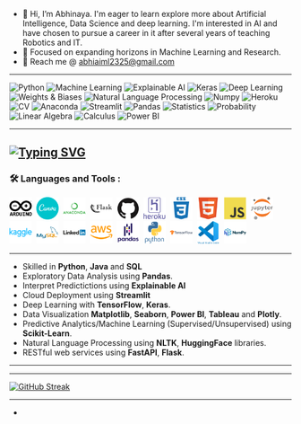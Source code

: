 - 👋 Hi, I’m Abhinaya. I'm eager to learn explore more about Artificial Intelligence, Data Science and deep learning. I'm interested in AI and have chosen to pursue a career in it after several years of teaching Robotics and IT. 
- 🎯 Focused on expanding horizons in Machine Learning and Research.
- 📧 Reach me @ abhiaiml2325@gmail.com
<!---
- <img src="https://komarev.com/ghpvc/?username=Abhissaro&style=flat-square&color=blue" alt=""/>
--->
---
![Python](https://img.shields.io/badge/Python-blueviolet)
![Machine Learning](https://img.shields.io/badge/-Machine%20Learning-blue)
![Explainable AI](https://img.shields.io/badge/Explainable%20AI-pink)
![Keras](https://img.shields.io/badge/Keras-ff69b4)
![Deep Learning](https://img.shields.io/badge/Deep%20Learning-red)
![Weights & Biases](https://img.shields.io/badge/Weights-&%20Biases-9cf)
![Natural Language Processing](https://img.shields.io/badge/-NLP-yellow)
![Numpy](https://img.shields.io/badge/Numpy-ff69b4)
![Heroku](https://img.shields.io/badge/Hiroku-Orange)
![CV](https://img.shields.io/badge/CV-yellowgreen)
![Anaconda](https://img.shields.io/badge/Anaconda-important)
![Streamlit](https://img.shields.io/badge/Streamlit-success)
![Pandas](https://img.shields.io/badge/Pandas-yellow)
![Statistics](https://img.shields.io/badge/Statistics-yellowgreen)
![Probability](https://img.shields.io/badge/Probaility-critical)
![Linear Algebra](https://img.shields.io/badge/Linear%20Algebra-red)
![Calculus](https://img.shields.io/badge/calculus-blueviolet)
![Power BI](https://img.shields.io/badge/PowerBI-important)

---
[![Typing SVG](https://readme-typing-svg.demolab.com?font=Rubik+Bubbles&weight=100&size=50&duration=1500&pause=800&color=F7A338&background=FF68CD00&center=true&width=1500&height=75&lines=Abhinaya+Saravanan;AI+ML+Enthusiast;Interested+in+Datascience+%26+Machine+Learning+)](https://git.io/typing-svg)
---
### :hammer_and_wrench: Languages and Tools :
<div>
  <img src="https://github.com/devicons/devicon/blob/master/icons/arduino/arduino-plain-wordmark.svg" title="Arduino" alt="Arduino" width="40" height="40"/>&nbsp;
  <img src="https://github.com/devicons/devicon/blob/master/icons/canva/canva-original.svg" title="Canva" alt="Canva" width="40" height="40"/>&nbsp;
  <img src="https://github.com/devicons/devicon/blob/master/icons/anaconda/anaconda-original-wordmark.svg" title="anaconda" alt="anaconda" width="40" height="40"/>&nbsp;
  <img src="https://github.com/devicons/devicon/blob/master/icons/flask/flask-original-wordmark.svg" title="Flask" alt="Flask" width="40" height="40"/>&nbsp;
  <img src="https://github.com/devicons/devicon/blob/master/icons/github/github-original.svg" title="GitHub" alt="GitHub" width="40" height="40"/>&nbsp;
  <img src="https://github.com/devicons/devicon/blob/master/icons/heroku/heroku-original-wordmark.svg" title="Heroku" alt="Heroku" width="40" height="40"/>&nbsp;
  <img src="https://github.com/devicons/devicon/blob/master/icons/css3/css3-plain-wordmark.svg"  title="CSS3" alt="CSS" width="40" height="40"/>&nbsp;
  <img src="https://github.com/devicons/devicon/blob/master/icons/html5/html5-original.svg" title="HTML5" alt="HTML" width="40" height="40"/>&nbsp;
  <img src="https://github.com/devicons/devicon/blob/master/icons/javascript/javascript-original.svg" title="JavaScript" alt="JavaScript" width="40" height="40"/>&nbsp;
  <img src="https://github.com/devicons/devicon/blob/master/icons/jupyter/jupyter-original-wordmark.svg" title="Jupyter Notebook" alt="Jupyter" width="40" height="40"/>&nbsp;
  <img src="https://github.com/devicons/devicon/blob/master/icons/kaggle/kaggle-original-wordmark.svg" title="Kaggle"  alt="Kaggle" width="40" height="40"/>&nbsp;
  <img src="https://github.com/devicons/devicon/blob/master/icons/mysql/mysql-original-wordmark.svg" title="MySQL"  alt="MySQL" width="40" height="40"/>&nbsp;
  <img src="https://github.com/devicons/devicon/blob/master/icons/linkedin/linkedin-original-wordmark.svg" title="LinkedIn" alt="LinkedIn" width="40" height="40"/>&nbsp;
  <img src="https://github.com/devicons/devicon/blob/master/icons/amazonwebservices/amazonwebservices-plain-wordmark.svg" title="AWS" alt="AWS" width="40" height="40"/>&nbsp;
  <img src="https://github.com/devicons/devicon/blob/master/icons/pandas/pandas-original-wordmark.svg" title="Pandas" alt="Pandas" width="40" height="40"/>&nbsp;
  <img src="https://github.com/devicons/devicon/blob/master/icons/python/python-original-wordmark.svg" title="Python" alt="Python" width="40" height="40"/>&nbsp;
  <img src="https://github.com/devicons/devicon/blob/master/icons/tensorflow/tensorflow-original-wordmark.svg" title="Tensorflow" alt="TensorFlow" width="40" height="40"/>&nbsp;
  <img src="https://github.com/devicons/devicon/blob/master/icons/vscode/vscode-original-wordmark.svg" title="VSCode" alt="VScode width="40" height="40"/>&nbsp;
  <img src="https://github.com/devicons/devicon/blob/master/icons/numpy/numpy-original-wordmark.svg" title="Numpy" **alt="Numpy" width="40" height="40"/>&nbsp;
</div>

---
<!---
Abhissaro/Abhissaro is a ✨ special ✨ repository because its `README.md` (this file) appears on your GitHub profile.
You can click the Preview link to take a look at your changes.
--->
- Skilled in **Python**, **Java** and **SQL**
- Exploratory Data Analysis using **Pandas**.
- Interpret Predictictions using **Explainable AI**
- Cloud Deployment using **Streamlit**
- Deep Learning with **TensorFlow**, **Keras**.
- Data Visualization **Matplotlib**, **Seaborn**, **Power BI**, **Tableau** and **Plotly**.
- Predictive Analytics/Machine Learning (Supervised/Unsupervised) using **Scikit-Learn**.
- Natural Language Processing using **NLTK**, **HuggingFace** libraries.
- RESTful web services using **FastAPI**, **Flask**.


---
<!---
[![Abhinaya's GitHub stats](https://github-readme-stats.vercel.app/api?username=Abhissaro&show_icons=true&theme=dark&hide=prs,issues)](https://github.com/abhissaro/github-readme-stats)
 --->
---
[![GitHub Streak](https://streak-stats.demolab.com?user=Abhissaro&theme=highcontrast&hide_border=true&border_radius=4.6&date_format=%5BY.%5Dn.j)](https://git.io/streak-stats)

---
<!---
[![Top Langs](https://github-readme-stats.vercel.app/api/top-langs/?username=Abhissaro&theme=transparent)](https://github.com/Abhissaro/Abhissaro)
 --->
- <img src="https://komarev.com/ghpvc/?username=Abhissaro&style=flat-square&color=blue" alt=""/>
<!---
 https://www.sitepoint.com/github-profile-readme/
                                                                                              --->
